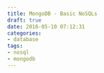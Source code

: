 ```yaml
---
title: MongoDB - Basic NoSQLs
draft: true
date: 2016-05-10 07:12:31
categories:
- database
tags:
- nosql
- mongodb
---
```

